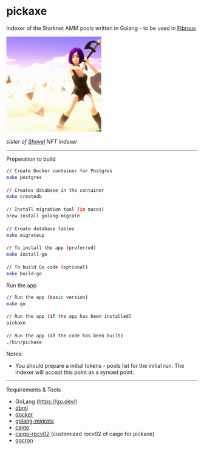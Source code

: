 # pickaxe

Indexer of the Starknet AMM pools written in Golang - to be used in [Fibrous](https://fibrous.finance)

<img src="./pickaxe.png" alt="pickaxe girl" width="250px">

*sister of [Shovel](https://github.com/tahos81/shovel) NFT Indexer*

<hr/>

Preperation to build

``` bash
// Create Docker container for Postgres
make postgres

// Creates database in the container
make createdb

// Install migration tool (in macos)
brew install golang-migrate

// Create database tables
make migrateup

// To install the app (preferred)
make install-go

// To build Go code (optional)
make build-go
```

Run the app

``` bash
// Run the app (basic version)
make go

// Run the app (if the app has been installed)
pickaxe

// Run the app (if the code has been built)
./bin/pickaxe

```

Notes:
* You should prepare a initial tokens - pools list for the initial run. The indexer will accept this point as a synced point.

<hr/>

Requirements & Tools
* GoLang (https://go.dev/)
* [dbml](https://dbml-lang.org)
* [docker](https://docker.com/)
* [golang-migrate](https://github.com/golang-migrate/migrate)
* [caigo](https://github.com/dontpanicdao/caigo)
* [caigo-rpcv02](https://github.com/ulerdogan/caigo-rpcv02) (customized rpcv02 of caigo for pickaxe)
* [gocron](https://github.com/go-co-op/gocron)